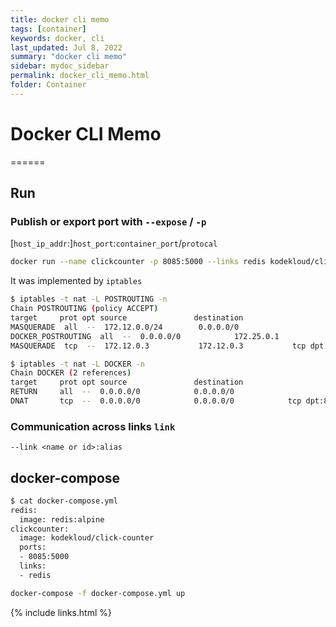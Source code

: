 ```yaml
---
title: docker cli memo
tags: [container]
keywords: docker, cli
last_updated: Jul 8, 2022
summary: "docker cli memo"
sidebar: mydoc_sidebar
permalink: docker_cli_memo.html
folder: Container
---
```


# Docker CLI Memo
======

## Run

### Publish or export port with `--expose` / `-p`
[`host_ip_addr`:]`host_port`:`container_port`/`protocal`

```bash
docker run --name clickcounter -p 8085:5000 --links redis kodekloud/click-counter
```

It was implemented by `iptables`
```bash
$ iptables -t nat -L POSTROUTING -n   
Chain POSTROUTING (policy ACCEPT)
target     prot opt source               destination         
MASQUERADE  all  --  172.12.0.0/24        0.0.0.0/0           
DOCKER_POSTROUTING  all  --  0.0.0.0/0            172.25.0.1          
MASQUERADE  tcp  --  172.12.0.3           172.12.0.3           tcp dpt:5000

$ iptables -t nat -L DOCKER -n
Chain DOCKER (2 references)
target     prot opt source               destination         
RETURN     all  --  0.0.0.0/0            0.0.0.0/0           
DNAT       tcp  --  0.0.0.0/0            0.0.0.0/0            tcp dpt:8085 to:172.12.0.3:5000
```

### Communication across links `link`
`--link <name or id>:alias`

## docker-compose
```bash
$ cat docker-compose.yml 
redis:
  image: redis:alpine
clickcounter:
  image: kodekloud/click-counter
  ports:
  - 8085:5000
  links:
  - redis
```

```bash
docker-compose -f docker-compose.yml up
```

{% include links.html %}
